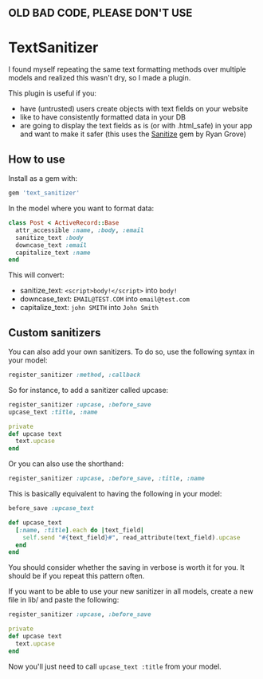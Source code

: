 ## OLD BAD CODE, PLEASE DON'T USE

# TextSanitizer

I found myself repeating the same text formatting methods over multiple models
and realized this wasn't dry, so I made a plugin.

This plugin is useful if you:

* have (untrusted) users create objects with text fields on your website
* like to have consistently formatted data in your DB
* are going to display the text fields as is (or with .html_safe) in your app and want to make it safer (this uses the [Sanitize](https://github.com/rgrove/sanitize) gem by Ryan Grove)

## How to use

Install as a gem with:

```ruby
gem 'text_sanitizer'
```

In the model where you want to format data:

```ruby
class Post < ActiveRecord::Base
  attr_accessible :name, :body, :email
  sanitize_text :body
  downcase_text :email
  capitalize_text :name
end
```

This will convert:

* sanitize_text: `<script>body!</script>` into `body!`
* downcase_text: `EMAIL@TEST.COM` into `email@test.com`
* capitalize_text: `john SMITH` into `John Smith`

## Custom sanitizers

You can also add your own sanitizers. To do so, use the following syntax in your model:

```ruby
register_sanitizer :method, :callback
```

So for instance, to add a sanitizer called upcase:

```ruby
register_sanitizer :upcase, :before_save
upcase_text :title, :name

private
def upcase text
  text.upcase
end
```

Or you can also use the shorthand:

```ruby
register_sanitizer :upcase, :before_save, :title, :name
```

This is basically equivalent to having the following in your model:

```ruby
before_save :upcase_text

def upcase_text
  [:name, :title].each do |text_field|
    self.send "#{text_field}#", read_attribute(text_field).upcase
  end
end
```

You should consider whether the saving in verbose is worth it for you.
It should be if you repeat this pattern often.

If you want to be able to use your new sanitizer in all models, create a new file
in lib/ and paste the following:

```ruby
register_sanitizer :upcase, :before_save

private
def upcase text
  text.upcase
end
```

Now you'll just need to call `upcase_text :title` from your model.
